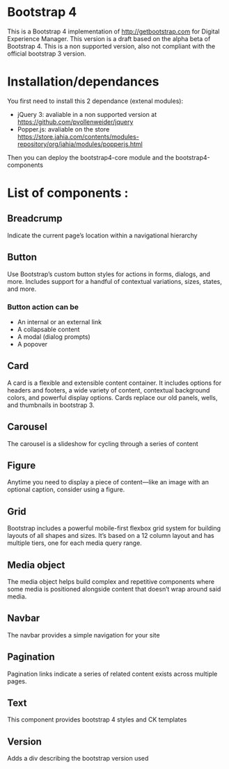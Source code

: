 # Bootstrap 4 
This is a Bootstrap 4 implementation of http://getbootstrap.com for Digital Experience Manager. This version is a draft based on the alpha beta of Bootstrap 4. This is a non supported version, also not compliant with the official bootstrap 3 version.

# Installation/dependances
You first need to install this 2 dependance (extenal modules):
 * jQuery 3: avaliable in a non supported version at https://github.com/pvollenweider/jquery 
 * Popper.js: avaliable on the store https://store.jahia.com/contents/modules-repository/org/jahia/modules/popperjs.html

Then you can deploy the bootstrap4-core module and the bootstrap4-components

# List of components : 
## Breadcrump
Indicate the current page’s location within a navigational hierarchy

## Button
Use Bootstrap’s custom button styles for actions in forms, dialogs, and more. Includes support for a handful of contextual variations, sizes, states, and more.
### Button action can be
 * An internal or an external link
 * A collapsable content 
 * A modal (dialog prompts)
 * A popover

## Card
A card is a flexible and extensible content container. It includes options for headers and footers, a wide variety of content, contextual background colors, and powerful display options.
Cards replace our old panels, wells, and thumbnails in bootstrap 3.

## Carousel
The carousel is a slideshow for cycling through a series of content

## Figure
Anytime you need to display a piece of content—like an image with an optional caption, consider using a figure.

## Grid
Bootstrap includes a powerful mobile-first flexbox grid system for building layouts of all shapes and sizes. It’s based on a 12 column layout and has multiple tiers, one for each media query range.

## Media object
The media object helps build complex and repetitive components where some media is positioned alongside content that doesn’t wrap around said media. 

## Navbar
The navbar provides a simple navigation for your site

## Pagination
Pagination links indicate a series of related content exists across multiple pages.

## Text
This component provides bootstrap 4 styles and CK templates

## Version
Adds a div describing the bootstrap version used
